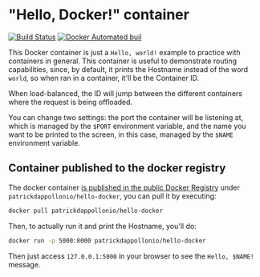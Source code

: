 # "Hello, Docker!" container

[![Build Status](https://travis-ci.org/patrickdappollonio/hello-docker.svg?branch=master)](https://travis-ci.org/patrickdappollonio/hello-docker)
[![Docker Automated buil](https://img.shields.io/docker/automated/patrickdappollonio/hello-docker.svg)](https://hub.docker.com/r/patrickdappollonio/hello-docker/)

This Docker container is just a `Hello, world!` example to practice with containers in general.
This container is useful to demonstrate routing capabilities, since, by default, it prints
the Hostname instead of the word `world`, so when ran in a container, it'll be the Container ID.

When load-balanced, the ID will jump between the different containers where the request is being
offloaded.

You can change two settings: the port the container will be listening at, which is managed by the
`$PORT` environment variable, and the name you want to be printed to the screen, in this case, managed
by the `$NAME` environment variable.

## Container published to the docker registry

The docker container [is published in the public Docker Registry](https://hub.docker.com/r/patrickdappollonio/hello-docker/)
under `patrickdappollonio/hello-docker`, you can pull it by executing:

```bash
docker pull patrickdappollonio/hello-docker
```

Then, to actually run it and print the Hostname, you'll do:

```bash
docker run -p 5000:8000 patrickdappollonio/hello-docker
```

Then just access `127.0.0.1:5000` in your browser to see the `Hello, $NAME!` message.
